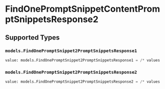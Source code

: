 # FindOnePromptSnippetContentPromptSnippetsResponse2


## Supported Types

### `models.FindOnePromptSnippet2PromptSnippetsResponse1`

```python
value: models.FindOnePromptSnippet2PromptSnippetsResponse1 = /* values here */
```

### `models.FindOnePromptSnippet2PromptSnippetsResponse2`

```python
value: models.FindOnePromptSnippet2PromptSnippetsResponse2 = /* values here */
```

